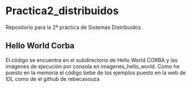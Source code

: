 # Practica2_distribuidos
Repositorio para la 2ª práctica de Sistemas Distribuidos


## Hello World Corba
El código se encuentra en el subdirectorio de Hello World CORBA y las imágenes de ejecución por consola en imagenes_hello_world. Como he puesto en la memoria el código bebe de los ejemplos puesto en la web de IDL como de el github de rebecasouza

